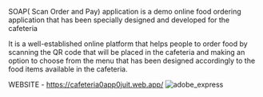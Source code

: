 SOAP( Scan Order and Pay) application is a demo online food ordering application that has been specially designed and developed for the cafeteria  

It is a well-established online platform that helps people to order food by scanning the QR code that will be placed in the cafeteria and making an option to choose from the menu that has been designed accordingly to the food items available in the cafeteria.

WEBSITE - https://cafeteria0app0juit.web.app/
![adobe_express](https://github.com/taipan-sudo-su/Projects/assets/77491723/fde3ff22-8c5f-45af-b1d4-132bae7ceacf)
